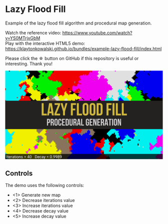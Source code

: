 # Lazy Flood Fill
Example of the lazy flood fill algorithm and procedural map generation.

Watch the reference video: https://www.youtube.com/watch?v=YS0MTrjxGbM  
Play with the interactive HTML5 demo: https://klaytonkowalski.github.io/bundles/example-lazy-flood-fill/index.html

Please click the ☆ button on GitHub if this repository is useful or interesting. Thank you!

![alt text](https://github.com/klaytonkowalski/example-lazy-flood-fill/blob/main/assets/thumbnail.png?raw=true)

## Controls
The demo uses the following controls:
  - <1> Generate new map
  - <2> Decrease iterations value
  - <3> Increase iterations value
  - <4> Decrease decay value
  - <5> Increase decay value

